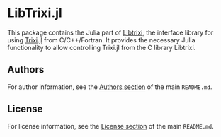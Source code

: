 # LibTrixi.jl

This package contains the Julia part of
[Libtrixi](https://github.com/trixi-framework/libtrixi), the interface library for using
[Trixi.jl](https://github.com/trixi-framework/Trixi.jl) from C/C++/Fortran.
It provides the necessary Julia functionality to allow controlling Trixi.jl from the C
library Libtrixi.

## Authors
For author information, see the
[Authors section](https://github.com/trixi-framework/libtrixi#authors) of the main
`README.md`.

## License
For license information, see the
[License section](https://github.com/trixi-framework/libtrixi#license) of the main
`README.md`.
